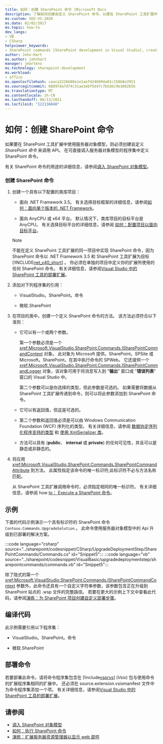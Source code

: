 ```yaml
---
title: 如何：创建 SharePoint 命令 |Microsoft Docs
description: 了解如何创建自定义 SharePoint 命令，以便在 SharePoint 工具扩展中调用服务器对象模型的 API。
ms.custom: SEO-VS-2020
ms.date: 02/02/2017
ms.topic: how-to
dev_langs:
- VB
- CSharp
helpviewer_keywords:
- SharePoint commands [SharePoint development in Visual Studio], creating
author: John-Hart
ms.author: johnhart
manager: jmartens
ms.technology: sharepoint-development
ms.workload:
- office
ms.openlocfilehash: caaca2226b80a1e1aef4246094a01c158b8e2951
ms.sourcegitcommit: 68897da7d74c31ae1ebf5d47c7b5ddc9b108265b
ms.translationtype: MT
ms.contentlocale: zh-CN
ms.lasthandoff: 08/13/2021
ms.locfileid: "122136048"
---
```

# <a name="how-to-create-a-sharepoint-command"></a>如何：创建 SharePoint 命令
  如果要在 SharePoint 工具扩展中使用服务器对象模型，则必须创建自定义 *SharePoint 命令* 来调用 API。 在可直接调入服务器对象模型的程序集中定义 SharePoint 命令。

 有关 SharePoint 命令的用途的详细信息，请参阅[调入 SharePoint 对象模型](../sharepoint/calling-into-the-sharepoint-object-models.md)。

### <a name="to-create-a-sharepoint-command"></a>创建 SharePoint 命令

1. 创建一个具有以下配置的类库项目：

    - 面向 .NET Framework 3.5。 有关选择目标框架的详细信息，请参阅[如何：面向某个版本的 .NET Framework](../ide/visual-studio-multi-targeting-overview.md)。

    - 面向 AnyCPU 或 x64 平台。 默认情况下，类库项目的目标平台是 AnyCPU。 有关选择目标平台的详细信息，请参阅 [如何：配置项目以面向目标平台](../ide/how-to-configure-projects-to-target-platforms.md)。

    > [!NOTE]
    > 不能在定义 SharePoint 工具扩展的同一项目中实现 SharePoint 命令，因为 SharePoint 命令以 .NET Framework 3.5 和 SharePoint 工具扩展为目标 [!INCLUDE[net_v40_short](../sharepoint/includes/net-v40-short-md.md)] 。 你必须在单独的项目中定义你的扩展所使用的任何 SharePoint 命令。 有关详细信息，请参阅[Visual Studio 中的 SharePoint 工具的部署扩展](../sharepoint/deploying-extensions-for-the-sharepoint-tools-in-visual-studio.md)。

2. 添加对下列程序集的引用：

    - VisualStudio。SharePoint。命令

    - 微软.SharePoint

3. 在项目的类中，创建一个定义 SharePoint 命令的方法。 该方法必须符合以下准则：

    - 它可以有一个或两个参数。

         第一个参数必须是一个 <xref:Microsoft.VisualStudio.SharePoint.Commands.ISharePointCommandContext> 对象。 此对象为 Microsoft 提供。SharePoint。SPSite 或 Microsoft。SharePoint。在其中执行命令的 SPWeb。 它还提供一个 <xref:Microsoft.VisualStudio.SharePoint.Commands.ISharePointCommandLogger> 对象，该对象可用于将消息写入到 "**输出**" 窗口或 "**错误列表**" 窗口的 Visual Studio 中。

         第二个参数可以是你选择的类型，但此参数是可选的。 如果需要将数据从 SharePoint 工具扩展传递到命令，则可以将此参数添加到 SharePoint 命令。

    - 它可以有返回值，但这是可选的。

    - 第二个参数和返回值必须是可以由 Windows Communication Foundation (WCF) 序列化的类型。 有关详细信息，请参阅 [数据协定序列化程序支持的类型](/dotnet/framework/wcf/feature-details/types-supported-by-the-data-contract-serializer) 和 [使用 XmlSerializer 类](/dotnet/framework/wcf/feature-details/using-the-xmlserializer-class)。

    - 方法可以具有 (**public**、 **internal** 或 **private**) 的任何可见性，并且可以是静态或非静态的。

4. 将应用 <xref:Microsoft.VisualStudio.SharePoint.Commands.SharePointCommandAttribute> 到方法。 此属性指定该命令的唯一标识符;此标识符不必与方法名称匹配。

     从 SharePoint 工具扩展调用命令时，必须指定相同的唯一标识符。 有关详细信息，请参阅 how [to： Execute a SharePoint 命令](../sharepoint/how-to-execute-a-sharepoint-command.md)。

## <a name="example"></a>示例
 下面的代码示例演示一个具有标识符的 SharePoint 命令 `Contoso.Commands.UpgradeSolution` 。 此命令使用服务器对象模型中的 Api 升级到已部署的解决方案。

 :::code language="csharp" source="../sharepoint/codesnippet/CSharp/UpgradeDeploymentStep/SharePointCommands/Commands.cs" id="Snippet5":::
 :::code language="vb" source="../sharepoint/codesnippet/VisualBasic/upgradedeploymentstep/sharepointcommands/commands.vb" id="Snippet5":::

 除了隐式的第一个 <xref:Microsoft.VisualStudio.SharePoint.Commands.ISharePointCommandContext> 参数外，此命令还具有一个自定义字符串参数，该参数包含正在升级到 SharePoint 站点的 .wsp 文件的完整路径。 若要在更大的示例上下文中查看此代码，请参阅[演练：为 SharePoint 项目创建自定义部署步骤](../sharepoint/walkthrough-creating-a-custom-deployment-step-for-sharepoint-projects.md)。

## <a name="compiling-the-code"></a>编译代码
 此示例需要引用以下程序集：

- VisualStudio。SharePoint。命令

- 微软.SharePoint

## <a name="deploying-the-command"></a>部署命令
 若要部署此命令，请将命令程序集包含在 [!include[vsprvs](../sharepoint/includes/vsprvs-md.md)] (*Vsix*) 包与使用命令的扩展程序集相同的扩展中。 还必须在 source.extension.vsixmanifest 文件中为命令程序集添加一个项。 有关详细信息，请参阅[Visual Studio 中的 SharePoint 工具的部署扩展](../sharepoint/deploying-extensions-for-the-sharepoint-tools-in-visual-studio.md)。

## <a name="see-also"></a>请参阅
- [调入 SharePoint 对象模型](../sharepoint/calling-into-the-sharepoint-object-models.md)
- [如何：执行 SharePoint 命令](../sharepoint/how-to-execute-a-sharepoint-command.md)
- [演练：扩展服务器资源管理器以显示 web 部件](../sharepoint/walkthrough-extending-server-explorer-to-display-web-parts.md)
